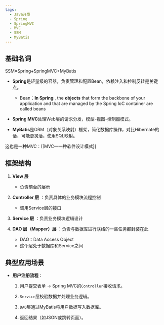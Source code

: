 ```yaml
---
tags:
  - Java开发
  - Spring
  - SpringMVC
  - MVC
  - SSM
  - MyBatis
---
```

## 基础名词

SSM=Spring+SpringMVC+MyBatis  

- **Spring**是轻量级的容器，负责管理和配置Bean，依赖注入和控制反转是关键点。
	- Bean：**In Spring** , the **objects** that form the backbone of your application and that are managed by the Spring IoC container are called beans
- **Spring MVC**处理Web层的请求分发，模型-视图-控制器模式。
	
- **MyBatis**是ORM（对象关系映射）框架，简化数据库操作，对比Hibernate的话，可能更灵活，使用SQL映射。

这也是一种MVC：[[MVC—一种软件设计模式]]  

## 框架结构  

1. **View 层**  
	- 负责前台的展示
2. **Controller 层** ：负责具体的业务模块流程控制 
	-  调用Service层的接口
3. **Service 层**  ：负责业务模块逻辑设计  
	
4. **DAO 层（Mapper）层**  ：负责与数据库进行联络的一些任务都封装在此
	- DAO：Data Access Object  
	- 这个层处于数据库和Service之间
## 典型应用场景

- **用户注册流程**：
    
    1. 用户提交表单 → Spring MVC的`Controller`接收请求。
        
    2. `Service`层校验数据并处理业务逻辑。
        
    3. `DAO`层通过MyBatis将用户数据写入数据库。
        
    4. 返回结果（如JSON或跳转页面）。



